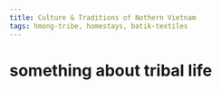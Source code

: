 ```yaml
---
title: Culture & Traditions of Nothern Vietnam
tags: hmong-tribe, homestays, batik-textiles
---
```


# something about tribal life